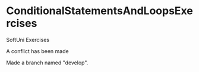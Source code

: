 # ConditionalStatementsAndLoopsExercises
SoftUni Exercises

A conflict has been made

Made a branch named "develop". 